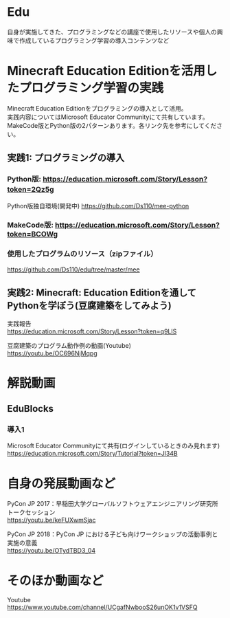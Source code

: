 # Edu
自身が実施してきた、プログラミングなどの講座で使用したリソースや個人の興味で作成しているプログラミング学習の導入コンテンツなど

# Minecraft Education Editionを活用したプログラミング学習の実践
Minecraft Education Editionをプログラミングの導入として活用。  
実践内容についてはMicrosoft Educator Communityにて共有しています。  
MakeCode版とPython版の2パターンあります。各リンク先を参考にしてください。  

## 実践1: プログラミングの導入
### Python版: https://education.microsoft.com/Story/Lesson?token=2Qz5g  　

Python版独自環境(開発中)
https://github.com/Ds110/mee-python

### MakeCode版: https://education.microsoft.com/Story/Lesson?token=BCOWg 

### 使用したプログラムのリソース（zipファイル）  
https://github.com/Ds110/edu/tree/master/mee

## 実践2: Minecraft: Education Editionを通してPythonを学ぼう(豆腐建築をしてみよう)
実践報告  
https://education.microsoft.com/Story/Lesson?token=q9LlS

豆腐建築のプログラム動作例の動画(Youtube)  
https://youtu.be/OC696NjMqpg

# 解説動画
## EduBlocks
### 導入1
Microsoft Educator Communityにて共有(ログインしているときのみ見れます)  
https://education.microsoft.com/Story/Tutorial?token=Jl34B

# 自身の発展動画など
PyCon JP 2017：早稲田大学グローバルソフトウェアエンジニアリング研究所 トークセッション  
https://youtu.be/keFUXwmSjac

PyCon JP 2018：PyCon JP における子ども向けワークショップの活動事例と実施の意義  
https://youtu.be/OTydTBD3_04

# そのほか動画など
Youtube  
https://www.youtube.com/channel/UCgafNwbooS26unOK1v1VSFQ


